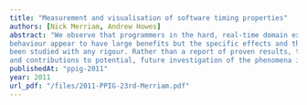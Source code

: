 ```yaml
---
title: "Measurement and visualisation of software timing properties"
authors: [Nick Merriam, Andrew Howes]
abstract: "We observe that programmers in the hard, real-time domain experience severe dificulties when confronted with software timing problems. A number of different visualisations of timing
behaviour appear to have large benefits but the specific effects and their significance have not yet
been studied with any rigour. Rather than a report of proven results, this is a call for suggestions
and contributions to potential, future investigation of the phenomena involved."
publishedAt: "ppig-2011"
year: 2011
url_pdf: "/files/2011-PPIG-23rd-Merriam.pdf"
---
```


